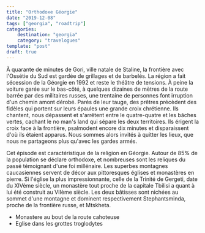 ```yaml
---
title: "Orthodoxe Géorgie"
date: "2019-12-08"
tags: ["georgia", "roadtrip"]
categories:
    destination: "georgia"
    category: "travelogues"
template: "post"
draft: true
---
```


À quarante de minutes de Gori, ville natale de Staline, la
frontière avec l'Ossétie du Sud est gardée de grillages et de barbelés. La
région a fait sécession de la Géorgie en 1992 et reste le théâtre de tensions.
À peine la voiture garée sur le bas-côté, à quelques dizaines de mètres de la
route barrée par des militaires russes, une trentaine de personnes font
irruption d'un chemin amont dérobé. Parés de leur tauge, des prêtres précèdent
des fidèles qui portent sur leurs épaules une grande croix chrétienne. Ils
chantent, nous dépassent et s'arrêtent entre le quatre-quatre et les bâches
vertes, cachant le no man's land qui sépare les deux territoires. Ils érigent
la croix face à la frontière, psalmodent encore dix minutes et disparaissent
d'où ils étaient apparus. Nous sommes alors invités à quitter les lieux, que
nous ne partageons plus qu'avec les gardes armés.

Cet épisode est caractéristique de la religion en Géorgie. Autour de 85% de
la population se déclare orthodoxe, et nombreuses sont les reliques du passé
témoignant d'une foi millénaire. Les superbes montagnes caucasiennes servent
de décor aux pittoresques églises et monastères en pierre. Si l'église la plus
impressionnante, celle de la Trinité de Gergeti, date du XIVème siècle, un
monastère tout proche de la capitale Tbilisi a quant à lui été construit au
VIIème siècle. Les deux bâtisses sont nichées au sommet d'une montagne et
dominent respectivement Stephantsminda, proche de la frontière russe, et
Mtskheta.

* Monastere au bout de la route cahoteuse
* Eglise dans les grottes troglodytes
